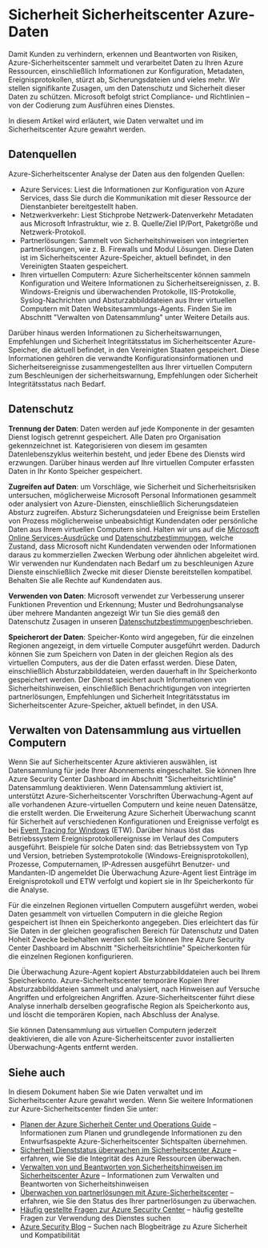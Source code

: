 <properties
   pageTitle="Sicherheitscenter Azure Data Security | Microsoft Azure"
   description="Dieses Dokument wird erläutert, wie Daten verwaltet und im Sicherheitscenter Azure gewahrt werden."
   services="security-center"
   documentationCenter="na"
   authors="YuriDio"
   manager="swadhwa"
   editor=""/>

<tags
   ms.service="security-center"
   ms.devlang="na"
   ms.topic="hero-article"
   ms.tgt_pltfrm="na"
   ms.workload="na"
   ms.date="10/25/2016"
   ms.author="yurid"/>

# <a name="azure-security-center-data-security"></a>Sicherheit Sicherheitscenter Azure-Daten
Damit Kunden zu verhindern, erkennen und Beantworten von Risiken, Azure-Sicherheitscenter sammelt und verarbeitet Daten zu Ihren Azure Ressourcen, einschließlich Informationen zur Konfiguration, Metadaten, Ereignisprotokollen, stürzt ab, Sicherungsdateien und vieles mehr. Wir stellen signifikante Zusagen, um den Datenschutz und Sicherheit dieser Daten zu schützen. Microsoft befolgt strict Compliance- und Richtlinien – von der Codierung zum Ausführen eines Dienstes. 

In diesem Artikel wird erläutert, wie Daten verwaltet und im Sicherheitscenter Azure gewahrt werden.

## <a name="data-sources"></a>Datenquellen

Azure-Sicherheitscenter Analyse der Daten aus den folgenden Quellen:

- Azure Services: Liest die Informationen zur Konfiguration von Azure Services, dass Sie durch die Kommunikation mit dieser Ressource der Dienstanbieter bereitgestellt haben.
- Netzwerkverkehr: Liest Stichprobe Netzwerk-Datenverkehr Metadaten aus Microsoft Infrastruktur, wie z. B. Quelle/Ziel IP/Port, Paketgröße und Netzwerk-Protokoll.
- Partnerlösungen: Sammelt von Sicherheitshinweisen von integrierten partnerlösungen, wie z. B. Firewalls und Modul Lösungen. Diese Daten ist im Sicherheitscenter Azure-Speicher, aktuell befindet, in den Vereinigten Staaten gespeichert.
- Ihren virtuellen Computern: Azure Sicherheitscenter können sammeln Konfiguration und Weitere Informationen zu Sicherheitsereignissen, z. B. Windows-Ereignis und überwachenden Protokolle, IIS-Protokolle, Syslog-Nachrichten und Absturzabbilddateien aus Ihrer virtuellen Computern mit Daten Websitesammlungs-Agents. Finden Sie im Abschnitt "Verwalten von Datensammlung" unter Weitere Details aus.  

Darüber hinaus werden Informationen zu Sicherheitswarnungen, Empfehlungen und Sicherheit Integritätsstatus im Sicherheitscenter Azure-Speicher, die aktuell befindet, in den Vereinigten Staaten gespeichert. Diese Informationen gehören die verwandte Konfigurationsinformationen und Sicherheitsereignisse zusammengestellten aus Ihrer virtuellen Computern zum Beschleunigen der sicherheitswarnung, Empfehlungen oder Sicherheit Integritätsstatus nach Bedarf.

## <a name="data-protection"></a>Datenschutz

**Trennung der Daten**: Daten werden auf jede Komponente in der gesamten Dienst logisch getrennt gespeichert. Alle Daten pro Organisation gekennzeichnet ist. Kategorisieren von diesem im gesamten Datenlebenszyklus weiterhin besteht, und jeder Ebene des Diensts wird erzwungen. Darüber hinaus werden auf Ihre virtuellen Computer erfassten Daten in Ihr Konto Speicher gespeichert.

**Zugreifen auf Daten**: um Vorschläge, wie Sicherheit und Sicherheitsrisiken untersuchen, möglicherweise Microsoft Personal Informationen gesammelt oder analysiert von Azure-Diensten, einschließlich Sicherungsdateien Absturz zugreifen. Absturz Sicherungsdateien und Ereignisse beim Erstellen von Prozess möglicherweise unbeabsichtigt Kundendaten oder persönliche Daten aus Ihrem virtuellen Computern sind. Halten wir uns auf die [Microsoft Online Services-Ausdrücke](http://www.microsoftvolumelicensing.com/DocumentSearch.aspx?Mode=3&DocumentTypeId=31) und [Datenschutzbestimmungen](https://www.microsoft.com/privacystatement/en-us/OnlineServices/Default.aspx), welche Zustand, dass Microsoft nicht Kundendaten verwenden oder Informationen daraus zu kommerziellen Zwecken Werbung oder ähnlichen abgeleitet wird. Wir verwenden nur Kundendaten nach Bedarf um zu beschleunigen Azure Dienste einschließlich Zwecke mit dieser Dienste bereitstellen kompatibel. Behalten Sie alle Rechte auf Kundendaten aus.

**Verwenden von Daten**: Microsoft verwendet zur Verbesserung unserer Funktionen Prevention und Erkennung; Muster und Bedrohungsanalyse über mehrere Mandanten angezeigt Wir tun Sie dies gemäß den Datenschutz Zusagen in unseren [Datenschutzbestimmungen](https://www.microsoft.com/privacystatement/en-us/OnlineServices/Default.aspx)beschrieben.

**Speicherort der Daten**: Speicher-Konto wird angegeben, für die einzelnen Regionen angezeigt, in dem virtuelle Computer ausgeführt werden. Dadurch können Sie zum Speichern von Daten in der gleichen Region als des virtuellen Computers, aus der die Daten erfasst werden. Diese Daten, einschließlich Absturzabbilddateien, werden dauerhaft in Ihr Speicherkonto gespeichert werden. Der Dienst speichert auch Informationen von Sicherheitshinweisen, einschließlich Benachrichtigungen von integrierten partnerlösungen, Empfehlungen und Sicherheit Integritätsstatus im Sicherheitscenter Azure-Speicher, aktuell befindet, in den USA.

## <a name="managing-data-collection-from-virtual-machines"></a>Verwalten von Datensammlung aus virtuellen Computern

Wenn Sie auf Sicherheitscenter Azure aktivieren auswählen, ist Datensammlung für jede Ihrer Abonnements eingeschaltet. Sie können Ihre Azure Security Center Dashboard im Abschnitt "Sicherheitsrichtlinie" Datensammlung deaktivieren. Wenn Datensammlung aktiviert ist, unterstützt Azure-Sicherheitscenter Vorschriften Überwachung-Agent auf alle vorhandenen Azure-virtuellen Computern und keine neuen Datensätze, die erstellt werden. Die Erweiterung Azure Sicherheit Überwachung scannt für Sicherheit auf verschiedenen Konfigurationen und Ereignisse verfolgt es bei [Event Tracing for Windows](https://msdn.microsoft.com/library/windows/desktop/bb968803.aspx) (ETW). Darüber hinaus löst das Betriebssystem Ereignisprotokollereignisse im Verlauf des Computers ausgeführt. Beispiele für solche Daten sind: das Betriebssystem von Typ und Version, betrieben Systemprotokolle (Windows-Ereignisprotokollen), Prozesse, Computernamen, IP-Adressen ausgeführt Benutzer- und Mandanten-ID angemeldet Die Überwachung Azure-Agent liest Einträge im Ereignisprotokoll und ETW verfolgt und kopiert sie in Ihr Speicherkonto für die Analyse. 

Für die einzelnen Regionen virtuellen Computern ausgeführt werden, wobei Daten gesammelt von virtuellen Computern in die gleiche Region gespeichert ist Ihnen ein Speicherkonto angegeben. Dies erleichtert das für Sie Daten in der gleichen geografischen Bereich für Datenschutz und Daten Hoheit Zwecke beibehalten werden soll. Sie können Ihre Azure Security Center Dashboard im Abschnitt "Sicherheitsrichtlinie" Speicherkonten für die einzelnen Regionen konfigurieren.

Die Überwachung Azure-Agent kopiert Absturzabbilddateien auch bei Ihrem Speicherkonto.  Azure-Sicherheitscenter temporäre Kopien Ihrer Absturzabbilddateien sammelt und analysiert, nach Hinweisen auf Versuche Angriffen und erfolgreichen Angriffen.  Azure-Sicherheitscenter führt diese Analyse innerhalb derselben geografische Region als Speicherkonto aus, und löscht die temporären Kopien, nach Abschluss der Analyse.

Sie können Datensammlung aus virtuellen Computern jederzeit deaktivieren, die alle von Azure-Sicherheitscenter zuvor installierten Überwachung-Agents entfernt werden.


## <a name="see-also"></a>Siehe auch

In diesem Dokument haben Sie wie Daten verwaltet und im Sicherheitscenter Azure gewahrt werden. Wenn Sie weitere Informationen zur Azure-Sicherheitscenter finden Sie unter:

- [Planen der Azure Sicherheit Center und Operations Guide](security-center-planning-and-operations-guide.md) – Informationen zum Planen und grundlegende Informationen zu den Entwurfsaspekte Azure-Sicherheitscenter Sichtspalten übernehmen.
- [Sicherheit Dienststatus überwachen im Sicherheitscenter Azure](security-center-monitoring.md) – erfahren, wie Sie die Integrität des Azure Ressourcen überwachen.
- [Verwalten von und Beantworten von Sicherheitshinweisen im Sicherheitscenter Azure](security-center-managing-and-responding-alerts.md) – Informationen zum Verwalten und Beantworten von Sicherheitshinweisen
- [Überwachen von partnerlösungen mit Azure-Sicherheitscenter](security-center-partner-solutions.md) – erfahren, wie Sie den Status des Ihrer partnerlösungen zu überwachen.
- [Häufig gestellte Fragen zur Azure Security Center](security-center-faq.md) – häufig gestellte Fragen zur Verwendung des Dienstes suchen
- [Azure Security Blog](http://blogs.msdn.com/b/azuresecurity/) – Suchen nach Blogbeiträge zu Azure Sicherheit und Kompatibilität
